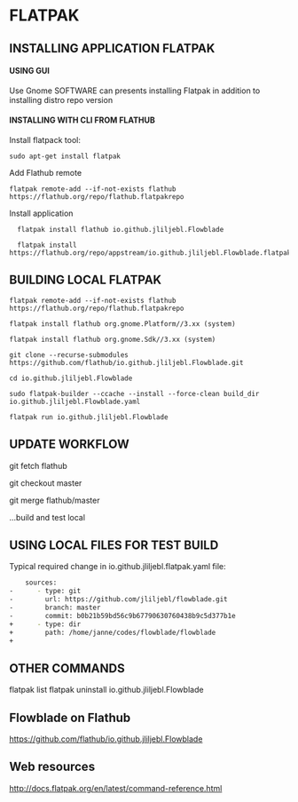 # FLATPAK

## INSTALLING APPLICATION FLATPAK

#### USING GUI

Use Gnome SOFTWARE can presents installing Flatpak in addition to installing distro repo version

#### INSTALLING WITH CLI FROM FLATHUB

Install flatpack tool:

    sudo apt-get install flatpak

Add Flathub remote

    flatpak remote-add --if-not-exists flathub https://flathub.org/repo/flathub.flatpakrepo 

Install application

      flatpak install flathub io.github.jliljebl.Flowblade
    
      flatpak install https://flathub.org/repo/appstream/io.github.jliljebl.Flowblade.flatpakref

## BUILDING LOCAL FLATPAK

    flatpak remote-add --if-not-exists flathub https://flathub.org/repo/flathub.flatpakrepo
    
    flatpak install flathub org.gnome.Platform//3.xx (system)
    
    flatpak install flathub org.gnome.Sdk//3.xx (system)
    
    git clone --recurse-submodules https://github.com/flathub/io.github.jliljebl.Flowblade.git 

    cd io.github.jliljebl.Flowblade 
    
    sudo flatpak-builder --ccache --install --force-clean build_dir io.github.jliljebl.Flowblade.yaml 
    
    flatpak run io.github.jliljebl.Flowblade

## UPDATE WORKFLOW

git fetch flathub

git checkout master

git merge flathub/master

...build and test local

## USING LOCAL FILES FOR TEST BUILD

Typical required change in io.github.jliljebl.flatpak.yaml file:

```bash
    sources:
-      - type: git
-        url: https://github.com/jliljebl/flowblade.git
-        branch: master
-        commit: b0b21b59bd56c9b67790630760438b9c5d377b1e
+      - type: dir
+        path: /home/janne/codes/flowblade/flowblade
+   
```

## OTHER COMMANDS

flatpak list
flatpak uninstall io.github.jliljebl.Flowblade

## Flowblade on Flathub

https://github.com/flathub/io.github.jliljebl.Flowblade

## Web resources

http://docs.flatpak.org/en/latest/command-reference.html
